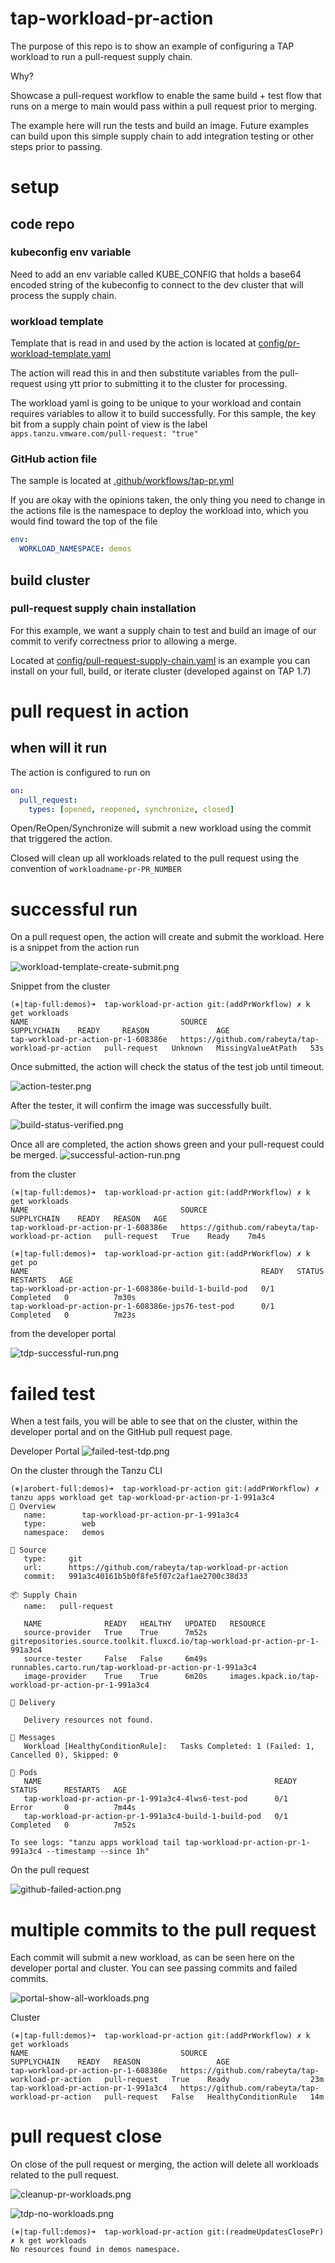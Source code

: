 # tap-workload-pr-action

The purpose of this repo is to show an example of configuring a TAP workload to run a pull-request supply chain.

Why?

Showcase a pull-request workflow to enable the same build + test flow that runs on a merge to main would pass within a pull request prior to merging.

The example here will run the tests and build an image. Future examples can build upon this simple supply chain to add integration testing or other steps prior to passing.

# setup

## code repo

### kubeconfig env variable

Need to add an env variable called KUBE_CONFIG that holds a base64 encoded string of the kubeconfig to connect to the dev cluster that will process the supply chain.

### workload template

Template that is read in and used by the action is located at [config/pr-workload-template.yaml](config/pr-workload-template.yaml)

The action will read this in and then substitute variables from the pull-request using ytt prior to submitting it to the cluster for processing.

The workload yaml is going to be unique to your workload and contain requires variables to allow it to build successfully. For this sample, the key bit from a supply chain point of view is the label `apps.tanzu.vmware.com/pull-request: "true"`

### GitHub action file

The sample is located at [.github/workflows/tap-pr.yml](.github/workflows/tap-pr.yml)

If you are okay with the opinions taken, the only thing you need to change in the actions file is the namespace to deploy the workload into, which you would find toward the top of the file
```yaml
env:
  WORKLOAD_NAMESPACE: demos
```

## build cluster

### pull-request supply chain installation

For this example, we want a supply chain to test and build an image of our commit to verify correctness prior to allowing a merge.

Located at [config/pull-request-supply-chain.yaml](config%2Fpull-request-supply-chain.yaml) is an example you can install on your full, build, or iterate cluster (developed against on TAP 1.7) 

# pull request in action

## when will it run

The action is configured to run on
```yaml
on:
  pull_request:
    types: [opened, reopened, synchronize, closed]
```
Open/ReOpen/Synchronize will submit a new workload using the commit that triggered the action.

Closed will clean up all workloads related to the pull request using the convention of `workloadname-pr-PR_NUMBER`

# successful run

On a pull request open, the action will create and submit the workload. Here is a snippet from the action run 

![workload-template-create-submit.png](docs/workload-template-create-submit.png)

Snippet from the cluster
```shell
(⎈|tap-full:demos)➜  tap-workload-pr-action git:(addPrWorkflow) ✗ k get workloads
NAME                                  SOURCE                                              SUPPLYCHAIN    READY     REASON               AGE
tap-workload-pr-action-pr-1-608386e   https://github.com/rabeyta/tap-workload-pr-action   pull-request   Unknown   MissingValueAtPath   53s
```

Once submitted, the action will check the status of the test job until timeout. 

![action-tester.png](docs/action-tester.png)

After the tester, it will confirm the image was successfully built.

![build-status-verified.png](docs/build-status-verified.png)

Once all are completed, the action shows green and your pull-request could be merged.
![successful-action-run.png](docs/successful-run.png)

from the cluster
```shell
(⎈|tap-full:demos)➜  tap-workload-pr-action git:(addPrWorkflow) ✗ k get workloads
NAME                                  SOURCE                                              SUPPLYCHAIN    READY   REASON   AGE
tap-workload-pr-action-pr-1-608386e   https://github.com/rabeyta/tap-workload-pr-action   pull-request   True    Ready    7m4s
```

```shell
(⎈|tap-full:demos)➜  tap-workload-pr-action git:(addPrWorkflow) ✗ k get po
NAME                                                    READY   STATUS      RESTARTS   AGE
tap-workload-pr-action-pr-1-608386e-build-1-build-pod   0/1     Completed   0          7m30s
tap-workload-pr-action-pr-1-608386e-jps76-test-pod      0/1     Completed   0          7m23s
```

from the developer portal

![tdp-successful-run.png](docs/tdp-successful-run.png)

# failed test

When a test fails, you will be able to see that on the cluster, within the developer portal and on the GitHub pull request page.

Developer Portal
![failed-test-tdp.png](docs/failed-test-tdp.png)

On the cluster through the Tanzu CLI
```shell
(⎈|arobert-full:demos)➜  tap-workload-pr-action git:(addPrWorkflow) ✗ tanzu apps workload get tap-workload-pr-action-pr-1-991a3c4
📡 Overview
   name:        tap-workload-pr-action-pr-1-991a3c4
   type:        web
   namespace:   demos

💾 Source
   type:     git
   url:      https://github.com/rabeyta/tap-workload-pr-action
   commit:   991a3c40161b5b0f8fe5f07c2af1ae2700c38d33

📦 Supply Chain
   name:   pull-request

   NAME              READY   HEALTHY   UPDATED   RESOURCE
   source-provider   True    True      7m52s     gitrepositories.source.toolkit.fluxcd.io/tap-workload-pr-action-pr-1-991a3c4
   source-tester     False   False     6m49s     runnables.carto.run/tap-workload-pr-action-pr-1-991a3c4
   image-provider    True    True      6m20s     images.kpack.io/tap-workload-pr-action-pr-1-991a3c4

🚚 Delivery

   Delivery resources not found.

💬 Messages
   Workload [HealthyConditionRule]:   Tasks Completed: 1 (Failed: 1, Cancelled 0), Skipped: 0

🛶 Pods
   NAME                                                    READY   STATUS      RESTARTS   AGE
   tap-workload-pr-action-pr-1-991a3c4-4lws6-test-pod      0/1     Error       0          7m44s
   tap-workload-pr-action-pr-1-991a3c4-build-1-build-pod   0/1     Completed   0          7m52s

To see logs: "tanzu apps workload tail tap-workload-pr-action-pr-1-991a3c4 --timestamp --since 1h"
```

On the pull request

![github-failed-action.png](docs/github-failed-action.png)


# multiple commits to the pull request

Each commit will submit a new workload, as can be seen here on the developer portal and cluster. You can see passing commits and failed commits. 

![portal-show-all-workloads.png](docs/portal-show-all-workloads.png)

Cluster
```shell
(⎈|tap-full:demos)➜  tap-workload-pr-action git:(addPrWorkflow) ✗ k get workloads
NAME                                  SOURCE                                              SUPPLYCHAIN    READY   REASON                 AGE
tap-workload-pr-action-pr-1-608386e   https://github.com/rabeyta/tap-workload-pr-action   pull-request   True    Ready                  23m
tap-workload-pr-action-pr-1-991a3c4   https://github.com/rabeyta/tap-workload-pr-action   pull-request   False   HealthyConditionRule   14m
```

# pull request close

On close of the pull request or merging, the action will delete all workloads related to the pull request.

![cleanup-pr-workloads.png](docs/cleanup-pr-workloads.png)

![tdp-no-workloads.png](docs/tdp-no-workloads.png)


```shell
(⎈|tap-full:demos)➜  tap-workload-pr-action git:(readmeUpdatesClosePr) ✗ k get workloads
No resources found in demos namespace.
```
